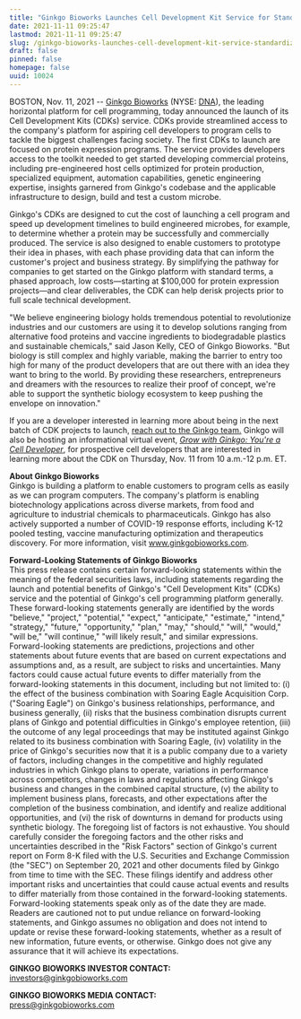 ```yaml
---
title: "Ginkgo Bioworks Launches Cell Development Kit Service for Standardized, Low-Cost Entry to its Cell Programming Platform"
date: 2021-11-11 09:25:47
lastmod: 2021-11-11 09:25:47
slug: /ginkgo-bioworks-launches-cell-development-kit-service-standardized-low-cost-entry-its-cell
draft: false
pinned: false
homepage: false
uuid: 10024
---
```

<p>BOSTON, Nov. 11, 2021 -- <a href="https://c212.net/c/link/?t=0&l=en&o=3355864-1&h=3149470297&u=https%3A%2F%2Fwww.ginkgobioworks.com%2F&a=Ginkgo+Bioworks">Ginkgo Bioworks</a> (NYSE: <a href="https://www.prnewswire.com/news-releases/ginkgo-bioworks-launches-cell-development-kit-service-for-standardized-low-cost-entry-to-its-cell-programming-platform-301421988.html#financial-modal">DNA</a>), the leading horizontal platform for cell programming, today announced the launch of its Cell Development Kits (CDKs) service. CDKs provide streamlined access to the company's platform for aspiring cell developers to program cells to tackle the biggest challenges facing society. The first CDKs to launch are focused on protein expression programs. The service provides developers access to the toolkit needed to get started developing commercial proteins, including pre-engineered host cells optimized for protein production, specialized equipment, automation capabilities, genetic engineering expertise, insights garnered from Ginkgo's codebase and the applicable infrastructure to design, build and test a custom microbe.</p>
<p>Ginkgo's CDKs are designed to cut the cost of launching a cell program and speed up development timelines to build engineered microbes, for example, to determine whether a protein may be successfully and commercially produced. The service is also designed to enable customers to prototype their idea in phases, with each phase providing data that can inform the customer's project and business strategy. By simplifying the pathway for companies to get started on the Ginkgo platform with standard terms, a phased approach, low costs—starting at $100,000 for protein expression projects—and clear deliverables, the CDK can help derisk projects prior to full scale technical development.</p>
<p>"We believe engineering biology holds tremendous potential to revolutionize industries and our customers are using it to develop solutions ranging from alternative food proteins and vaccine ingredients to biodegradable plastics and sustainable chemicals," said Jason Kelly, CEO of Ginkgo Bioworks. "But biology is still complex and highly variable, making the barrier to entry too high for many of the product developers that are out there with an idea they want to bring to the world. By providing these researchers, entrepreneurs and dreamers with the resources to realize their proof of concept, we're able to support the synthetic biology ecosystem to keep pushing the envelope on innovation."</p>
<p>If you are a developer interested in learning more about being in the next batch of CDK projects to launch, <u><a href="https://c212.net/c/link/?t=0&l=en&o=3355864-1&h=2550904533&u=https%3A%2F%2Fwww.google.com%2Furl%3Fq%3Dhttps%3A%2F%2Fwww.ginkgobioworks.com%2Fgrow%2F%26sa%3DD%26source%3Ddocs%26ust%3D1636595123705000%26usg%3DAOvVaw0D9evr-QZt5GWggSAgNtvq&a=reach+out+to">reach out to</a><a href="https://c212.net/c/link/?t=0&l=en&o=3355864-1&h=2193227682&u=https%3A%2F%2Fwww.ginkgobioworks.com%2Fgrow%2F&a=%C2%A0the+Ginkgo+team."> the Ginkgo team.</a></u> Ginkgo will also be hosting an informational virtual event, <em><u><a href="https://c212.net/c/link/?t=0&l=en&o=3355864-1&h=2094040497&u=https%3A%2F%2Fhopin.com%2Fevents%2Fgrow-with-ginkgo-you-re-a-developer%2Fregistration%3Fcode%3DHLNFUAbfppmbvsei9dPlseBCMC&a=Grow+with+Ginkgo%3A+You%27re+a+Cell+Developer">Grow with Ginkgo: You're a Cell Developer</a></u></em>, for prospective cell developers that are interested in learning more about the CDK on Thursday, Nov. 11 from 10 a.m.-12 p.m. ET.</p>
<p><strong>About Ginkgo Bioworks</strong><br />
Ginkgo is building a platform to enable customers to program cells as easily as we can program computers. The company's platform is enabling biotechnology applications across diverse markets, from food and agriculture to industrial chemicals to pharmaceuticals. Ginkgo has also actively supported a number of COVID-19 response efforts, including K-12 pooled testing, vaccine manufacturing optimization and therapeutics discovery. For more information, visit <a href="https://c212.net/c/link/?t=0&l=en&o=3355864-1&h=2462107296&u=http%3A%2F%2Fwww.ginkgobioworks.com%2F&a=www.ginkgobioworks.com">www.ginkgobioworks.com</a>.</p>
<p><strong>Forward-Looking Statements of Ginkgo Bioworks </strong><br />
This press release contains certain forward-looking statements within the meaning of the federal securities laws, including statements regarding the launch and potential benefits of Ginkgo's "Cell Development Kits" (CDKs) service and the potential of Ginkgo's cell programming platform generally. These forward-looking statements generally are identified by the words "believe," "project," "potential," "expect," "anticipate," "estimate," "intend," "strategy," "future," "opportunity," "plan," "may," "should," "will," "would," "will be," "will continue," "will likely result," and similar expressions. Forward-looking statements are predictions, projections and other statements about future events that are based on current expectations and assumptions and, as a result, are subject to risks and uncertainties. Many factors could cause actual future events to differ materially from the forward-looking statements in this document, including but not limited to: (i) the effect of the business combination with Soaring Eagle Acquisition Corp. ("Soaring Eagle") on Ginkgo's business relationships, performance, and business generally, (ii) risks that the business combination disrupts current plans of Ginkgo and potential difficulties in Ginkgo's employee retention, (iii) the outcome of any legal proceedings that may be instituted against Ginkgo related to its business combination with Soaring Eagle, (iv) volatility in the price of Ginkgo's securities now that it is a public company due to a variety of factors, including changes in the competitive and highly regulated industries in which Ginkgo plans to operate, variations in performance across competitors, changes in laws and regulations affecting Ginkgo's business and changes in the combined capital structure, (v) the ability to implement business plans, forecasts, and other expectations after the completion of the business combination, and identify and realize additional opportunities, and (vi) the risk of downturns in demand for products using synthetic biology. The foregoing list of factors is not exhaustive. You should carefully consider the foregoing factors and the other risks and uncertainties described in the "Risk Factors" section of Ginkgo's current report on Form 8-K filed with the U.S. Securities and Exchange Commission (the "SEC") on September 20, 2021 and other documents filed by Ginkgo from time to time with the SEC. These filings identify and address other important risks and uncertainties that could cause actual events and results to differ materially from those contained in the forward-looking statements. Forward-looking statements speak only as of the date they are made. Readers are cautioned not to put undue reliance on forward-looking statements, and Ginkgo assumes no obligation and does not intend to update or revise these forward-looking statements, whether as a result of new information, future events, or otherwise. Ginkgo does not give any assurance that it will achieve its expectations.</p>
<p><strong>GINKGO BIOWORKS INVESTOR CONTACT:</strong><br />
<a href="mailto:investors@ginkgobioworks.com">investors@ginkgobioworks.com</a>  </p>
<p><strong>GINKGO BIOWORKS MEDIA CONTACT:</strong><br />
<a href="mailto:press@ginkgobioworks.com">press@ginkgobioworks.com</a></p>
